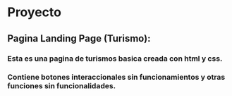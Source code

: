 # Proyecto
<h2>Pagina Landing Page (Turismo):</h2>
<h3>Esta es una pagina de turismos basica creada con html y css.</h3>
<h3>Contiene botones interaccionales sin funcionamientos y otras funciones sin funcionalidades.</h3>

